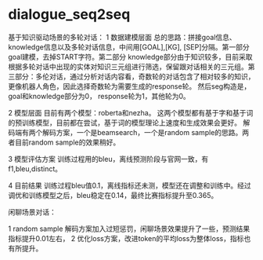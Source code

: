 # dialogue_seq2seq

基于知识驱动场景的多轮对话：
1 数据建模层面
  总的思路：拼接goal信息、knowledge信息以及多轮对话信息，中间用[GOAL],[KG], [SEP]分隔。第一部分goal建模，去掉START字符。第二部分 knowledge部分由于知识较多，目前采取根据多轮对话中出现的实体对知识三元组进行筛选，保留跟对话相关的三元组。第三部分：多伦对话，通过分析对话内容看，奇数轮的对话包含了相对较多的知识，更像机器人角色，因此选择奇数轮为需要生成的response轮。
  然后seg构造是，goal和knowledge部分为0， response轮为1，其他轮为0。

2 模型层面
  目前有两个模型：roberta和nezha。
  这两个模型都有基于字和基于词的预训练模型，目前都在尝试，基于词的模型理论上速度和生成效果会更好。
  解码端有两个解码方案，一个是beamsearch，一个是random sample的思路。两者目前random sample的效果稍好。

3 模型评估方案
  训练过程用的bleu，离线预测阶段与官网一致，有f1,bleu,distinct。

4 目前结果
  训练过程bleu值0.1，离线指标还未测，模型还在调整和训练中。经过调优和训练模型之后，bleu稳定在0.14，最终比赛指标提升至0.365。



闲聊场景对话：

1 random sample 解码方案加入过短惩罚，闲聊场景效果提升了一些，预测结果指标提升0.01左右，
2 优化loss方案，改进token的平均loss为整体loss，指标也有所提升。
